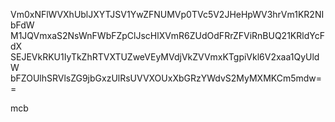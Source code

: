 Vm0xNFlWVXhUblJXYTJSV1YwZFNUMVp0TVc5V2JHeHpWV3hrVm1KR2NIbFdW
M1JQVmxaS2NsWnFWbFZpClJscHlXVmR6ZUdOdFRrZFViRnBUQ21KRldYcFdX
SEJEVkRKU1IyTkZhRTVXTUZweVEyMVdjVkZVVmxKTgpiVkl6V2xaa1QyUldW
bFZOUlhSRVlsZG9jbGxzUlRsUVVXOUxXbGRzYWdvS2MyMXMKCm5mdw==

mcb